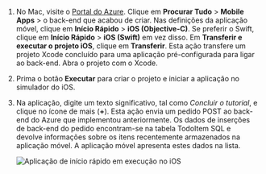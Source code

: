 
1. No Mac, visite o [Portal do Azure]. Clique em **Procurar Tudo** > **Mobile Apps** > o back-end que acabou de criar. Nas definições da aplicação móvel, clique em **Início Rápido** > **iOS (Objective-C)**. Se preferir o Swift, clique em **Início Rápido** > **iOS (Swift)** em vez disso. Em **Transferir e executar o projeto iOS**, clique em **Transferir**. Esta ação transfere um projeto Xcode concluído para uma aplicação pré-configurada para ligar ao back-end. Abra o projeto com o Xcode.
2. Prima o botão **Executar** para criar o projeto e iniciar a aplicação no simulador do iOS.
3. Na aplicação, digite um texto significativo, tal como *Concluir o tutorial*, e clique no ícone de mais (**+**). Esta ação envia um pedido POST ao back-end do Azure que implementou anteriormente. Os dados de inserções de back-end do pedido encontram-se na tabela TodoItem SQL e devolve informações sobre os itens recentemente armazenados na aplicação móvel. A aplicação móvel apresenta estes dados na lista. 

   ![Aplicação de início rápido em execução no iOS](./media/app-service-mobile-ios-quickstart/mobile-quickstart-startup-ios.png)

[Portal do Azure]: https://portal.azure.com/


<!--HONumber=Nov16_HO3-->



